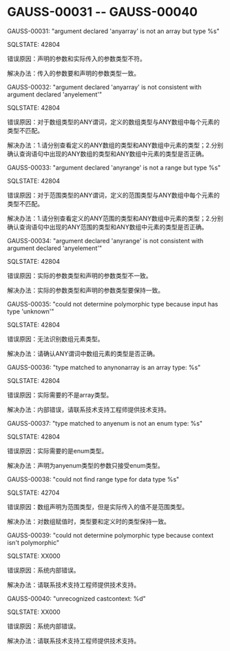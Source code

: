 # GAUSS-00031 -- GAUSS-00040

GAUSS-00031: "argument declared 'anyarray' is not an array but type %s"

SQLSTATE: 42804

错误原因：声明的参数和实际传入的参数类型不符。

解决办法：传入的参数要和声明的参数类型一致。

GAUSS-00032: "argument declared 'anyarray' is not consistent with argument declared 'anyelement'"

SQLSTATE: 42804

错误原因：对于数组类型的ANY谓词，定义的数组类型与ANY数组中每个元素的类型不匹配。

解决办法：1.请分别查看定义的ANY数组的类型和ANY数组中元素的类型；2.分别确认查询语句中出现的ANY数组的类型和ANY数组中元素的类型是否正确。

GAUSS-00033: "argument declared 'anyrange' is not a range but type %s"

SQLSTATE: 42804

错误原因：对于范围类型的ANY谓词，定义的范围类型与ANY数组中每个元素的类型不匹配。

解决办法：1.请分别查看定义的ANY范围的类型和ANY数组中元素的类型；2.分别确认查询语句中出现的ANY范围的类型和ANY数组中元素的类型是否正确。

GAUSS-00034: "argument declared 'anyrange' is not consistent with argument declared 'anyelement'"

SQLSTATE: 42804

错误原因：实际的参数类型和声明的参数类型不一致。

解决办法：实际的参数类型和声明的参数类型要保持一致。

GAUSS-00035: "could not determine polymorphic type because input has type 'unknown'"

SQLSTATE: 42804

错误原因：无法识别数组元素类型。

解决办法：请确认ANY谓词中数组元素的类型是否正确。

GAUSS-00036: "type matched to anynonarray is an array type: %s"

SQLSTATE: 42804

错误原因：实际需要的不是array类型。

解决办法：内部错误，请联系技术支持工程师提供技术支持。

GAUSS-00037: "type matched to anyenum is not an enum type: %s"

SQLSTATE: 42804

错误原因：实际需要的是enum类型。

解决办法：声明为anyenum类型的参数只接受enum类型。

GAUSS-00038: "could not find range type for data type %s"

SQLSTATE: 42704

错误原因：数组声明为范围类型，但是实际传入的值不是范围类型。

解决办法：对数组赋值时，类型要和定义时的类型保持一致。

GAUSS-00039: "could not determine polymorphic type because context isn't polymorphic"

SQLSTATE: XX000

错误原因：系统内部错误。

解决办法：请联系技术支持工程师提供技术支持。

GAUSS-00040: "unrecognized castcontext: %d"

SQLSTATE: XX000

错误原因：系统内部错误。

解决办法：请联系技术支持工程师提供技术支持。
